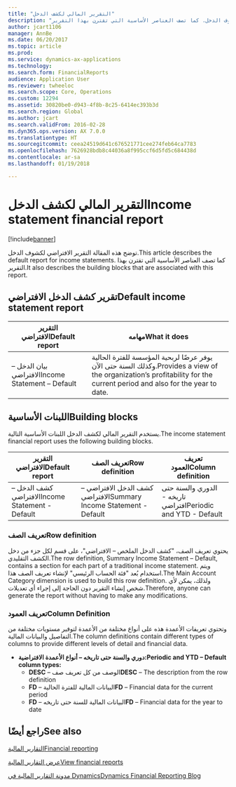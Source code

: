 ```yaml
---
title: "التقرير المالي لكشف الدخل"
description: "توضح هذه المقالة التقرير الافتراضي لكشوف الدخل. كما تصف العناصر الأساسية التي تقترن بهذا التقرير."
author: jcart1106
manager: AnnBe
ms.date: 06/20/2017
ms.topic: article
ms.prod: 
ms.service: dynamics-ax-applications
ms.technology: 
ms.search.form: FinancialReports
audience: Application User
ms.reviewer: twheeloc
ms.search.scope: Core, Operations
ms.custom: 12294
ms.assetid: 30820be0-d943-4f8b-8c25-6414ec393b3d
ms.search.region: Global
ms.author: jcart
ms.search.validFrom: 2016-02-28
ms.dyn365.ops.version: AX 7.0.0
ms.translationtype: HT
ms.sourcegitcommit: ceea24519d641c676521771cee274feb64ca7783
ms.openlocfilehash: 7626928bdb8c44036a8f995ccf6d5fd5c684438d
ms.contentlocale: ar-sa
ms.lasthandoff: 01/19/2018

---
```


# <a name="income-statement-financial-report"></a><span data-ttu-id="36a74-104">التقرير المالي لكشف الدخل</span><span class="sxs-lookup"><span data-stu-id="36a74-104">Income statement financial report</span></span>

[!include[banner](../includes/banner.md)]


<span data-ttu-id="36a74-105">توضح هذه المقالة التقرير الافتراضي لكشوف الدخل.</span><span class="sxs-lookup"><span data-stu-id="36a74-105">This article describes the default report for income statements.</span></span> <span data-ttu-id="36a74-106">كما تصف العناصر الأساسية التي تقترن بهذا التقرير.</span><span class="sxs-lookup"><span data-stu-id="36a74-106">It also describes the building blocks that are associated with this report.</span></span> 

<a name="default-income-statement-report"></a><span data-ttu-id="36a74-107">تقرير كشف الدخل الافتراضي</span><span class="sxs-lookup"><span data-stu-id="36a74-107">Default income statement report</span></span>
-------------------------------

| <span data-ttu-id="36a74-108">التقرير الافتراضي</span><span class="sxs-lookup"><span data-stu-id="36a74-108">Default report</span></span>             | <span data-ttu-id="36a74-109">مهامه</span><span class="sxs-lookup"><span data-stu-id="36a74-109">What it does</span></span>                                                                                              |
|----------------------------|-----------------------------------------------------------------------------------------------------------|
| <span data-ttu-id="36a74-110">بيان الدخل – الافتراضي</span><span class="sxs-lookup"><span data-stu-id="36a74-110">Income Statement – Default</span></span> | <span data-ttu-id="36a74-111">يوفر عرضًا لربحية المؤسسة للفترة الحالية وكذلك السنة حتى الآن.</span><span class="sxs-lookup"><span data-stu-id="36a74-111">Provides a view of the organization’s profitability for the current period and also for the year to date.</span></span> |

## <a name="building-blocks"></a><span data-ttu-id="36a74-112">اللبنات الأساسية</span><span class="sxs-lookup"><span data-stu-id="36a74-112">Building blocks</span></span>
<span data-ttu-id="36a74-113">يستخدم التقرير المالي لكشف الدخل اللبنات الأساسية التالية.</span><span class="sxs-lookup"><span data-stu-id="36a74-113">The income statement financial report uses the following building blocks.</span></span>

| <span data-ttu-id="36a74-114">التقرير الافتراضي</span><span class="sxs-lookup"><span data-stu-id="36a74-114">Default report</span></span>             | <span data-ttu-id="36a74-115">تعريف الصف</span><span class="sxs-lookup"><span data-stu-id="36a74-115">Row definition</span></span>                     | <span data-ttu-id="36a74-116">تعريف العمود</span><span class="sxs-lookup"><span data-stu-id="36a74-116">Column definition</span></span>          |
|----------------------------|------------------------------------|----------------------------|
| <span data-ttu-id="36a74-117">كشف الدخل – الافتراضي</span><span class="sxs-lookup"><span data-stu-id="36a74-117">Income Statement - Default</span></span> | <span data-ttu-id="36a74-118">كشف الدخل الافتراضي – الافتراضي</span><span class="sxs-lookup"><span data-stu-id="36a74-118">Summary Income Statement - Default</span></span> | <span data-ttu-id="36a74-119">الدوري والسنة حتى تاريخه - افتراضي</span><span class="sxs-lookup"><span data-stu-id="36a74-119">Periodic and YTD - Default</span></span> |

### <a name="row-definition"></a><span data-ttu-id="36a74-120">تعريف الصف</span><span class="sxs-lookup"><span data-stu-id="36a74-120">Row definition</span></span>

<span data-ttu-id="36a74-121">يحتوي تعريف الصف، "كشف الدخل الملخص – الافتراضي"، على قسم لكل جزء من دخل الكشف التقليدي.</span><span class="sxs-lookup"><span data-stu-id="36a74-121">The row definition, Summary Income Statement – Default, contains a section for each part of a traditional income statement.</span></span> <span data-ttu-id="36a74-122">ويتم استخدام بُعد "فئة الحساب الرئيسي" لإنشاء تعريف الصف هذا.</span><span class="sxs-lookup"><span data-stu-id="36a74-122">The Main Account Category dimension is used to build this row definition.</span></span> <span data-ttu-id="36a74-123">ولذلك، يمكن لأي شخص إنشاء التقرير دون الحاجة إلى إجراء أي تعديلات.</span><span class="sxs-lookup"><span data-stu-id="36a74-123">Therefore, anyone can generate the report without having to make any modifications.</span></span>

### <a name="column-definition"></a><span data-ttu-id="36a74-124">تعريف العمود</span><span class="sxs-lookup"><span data-stu-id="36a74-124">Column Definition</span></span>

<span data-ttu-id="36a74-125">وتحتوي تعريفات الأعمدة هذه على أنواع مختلفة من الأعمدة لتوفير مستويات مختلفة من التفاصيل والبيانات المالية.</span><span class="sxs-lookup"><span data-stu-id="36a74-125">The column definitions contain different types of columns to provide different levels of detail and financial data.</span></span>

-   <span data-ttu-id="36a74-126">**دوري والسنة حتى تاريخه – أنواع الأعمدة الافتراضية:**</span><span class="sxs-lookup"><span data-stu-id="36a74-126">**Periodic and YTD – Default column types:**</span></span>
    -   <span data-ttu-id="36a74-127">**DESC** – الوصف من كل تعريف صف</span><span class="sxs-lookup"><span data-stu-id="36a74-127">**DESC** – The description from the row definition</span></span>
    -   <span data-ttu-id="36a74-128">**FD** – البيانات المالية للفترة الحالية</span><span class="sxs-lookup"><span data-stu-id="36a74-128">**FD** – Financial data for the current period</span></span>
    -   <span data-ttu-id="36a74-129">**FD** – البيانات المالية للسنة حتى تاريخه</span><span class="sxs-lookup"><span data-stu-id="36a74-129">**FD** – Financial data for the year to date</span></span>

 

<a name="see-also"></a><span data-ttu-id="36a74-130">راجع أيضًا</span><span class="sxs-lookup"><span data-stu-id="36a74-130">See also</span></span>
--------

[<span data-ttu-id="36a74-131">التقارير المالية</span><span class="sxs-lookup"><span data-stu-id="36a74-131">Financial reporting</span></span>](financial-reporting-getting-started.md)

[<span data-ttu-id="36a74-132">عرض التقارير المالية</span><span class="sxs-lookup"><span data-stu-id="36a74-132">View financial reports</span></span>](view-financial-reports.md)

[<span data-ttu-id="36a74-133">مدونة التقارير المالية في Dynamics</span><span class="sxs-lookup"><span data-stu-id="36a74-133">Dynamics Financial Reporting Blog</span></span>](http://blogs.msdn.com/b/dynamics_financial_reporting/)




